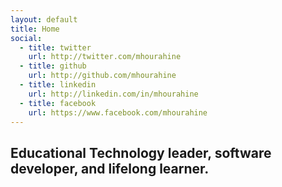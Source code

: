 ```yaml
---
layout: default 
title: Home 
social:
  - title: twitter
    url: http://twitter.com/mhourahine
  - title: github
    url: http://github.com/mhourahine
  - title: linkedin
    url: http://linkedin.com/in/mhourahine
  - title: facebook
    url: https://www.facebook.com/mhourahine
---
```

## Educational Technology leader, software developer, and lifelong learner. 

